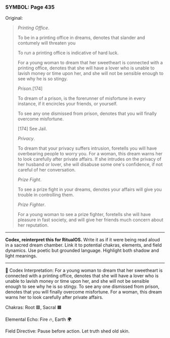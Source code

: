 ### SYMBOL: Page 435

Original:
> _Printing Office_.
> 
> 
> To be in a printing office in dreams, denotes that slander and contumely
> will threaten you
> 
> 
> To run a printing office is indicative of hard luck.
> 
> 
> For a young woman to dream that her sweetheart is connected
> with a printing office, denotes that she will have a lover
> who is unable to lavish money or time upon her, and she will
> not be sensible enough to see why he is so stingy.
> 
> 
> _Prison_.[174]
> 
> 
> To dream of a prison, is the forerunner of misfortune in every instance,
> if it encircles your friends, or yourself.
> 
> 
> To see any one dismissed from prison, denotes that you will
> finally overcome misfortune.
> 
> 
> 
> [174] See Jail.
> 
> 
> _Privacy_.
> 
> 
> To dream that your privacy suffers intrusion, foretells you
> will have overbearing people to worry you. For a woman,
> this dream warns her to look carefully after private affairs.
> If she intrudes on the privacy of her husband or lover,
> she will disabuse some one's confidence, if not careful
> of her conversation.
> 
> 
> _Prize Fight_.
> 
> 
> To see a prize fight in your dreams, denotes your affairs will give
> you trouble in controlling them.
> 
> 
> _Prize Fighter_.
> 
> 
> For a young woman to see a prize fighter, foretells she will have pleasure
> in fast society, and will give her friends much concern about her reputation.

---

**Codex, reinterpret this for RitualOS.**
Write it as if it were being read aloud in a sacred dream chamber.
Link it to potential chakras, elements, and field dynamics.
Use poetic but grounded language.
Highlight both shadow and light meanings.

---

🔁 Codex Interpretation:
For a young woman to dream that her sweetheart is connected with a printing office, denotes that she will have a lover who is unable to lavish money or time upon her, and she will not be sensible enough to see why he is so stingy. To see any one dismissed from prison, denotes that you will finally overcome misfortune. For a woman, this dream warns her to look carefully after private affairs.

Chakras: Root 🟥, Sacral 🟧

Elemental Echo: Fire 🔥, Earth 🌍

Field Directive: Pause before action. Let truth shed old skin.
